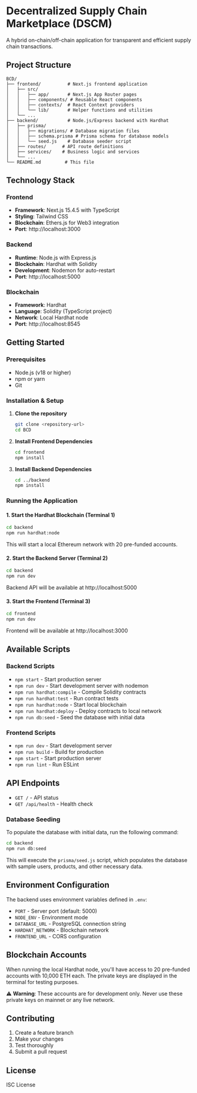 # Decentralized Supply Chain Marketplace (DSCM)

A hybrid on-chain/off-chain application for transparent and efficient supply chain transactions.

## Project Structure

```
BCD/
├── frontend/          # Next.js frontend application
│   ├── src/
│   │   ├── app/       # Next.js App Router pages
│   │   ├── components/ # Reusable React components
│   │   ├── contexts/  # React Context providers
│   │   └── lib/       # Helper functions and utilities
│   └── ...
├── backend/           # Node.js/Express backend with Hardhat
│   ├── prisma/
│   │   ├── migrations/ # Database migration files
│   │   ├── schema.prisma # Prisma schema for database models
│   │   └── seed.js    # Database seeder script
│   ├── routes/      # API route definitions
│   ├── services/    # Business logic and services
│   └── ...
└── README.md         # This file
```

## Technology Stack

### Frontend
- **Framework**: Next.js 15.4.5 with TypeScript
- **Styling**: Tailwind CSS
- **Blockchain**: Ethers.js for Web3 integration
- **Port**: http://localhost:3000

### Backend
- **Runtime**: Node.js with Express.js
- **Blockchain**: Hardhat with Solidity
- **Development**: Nodemon for auto-restart
- **Port**: http://localhost:5000

### Blockchain
- **Framework**: Hardhat
- **Language**: Solidity (TypeScript project)
- **Network**: Local Hardhat node
- **Port**: http://localhost:8545

## Getting Started

### Prerequisites
- Node.js (v18 or higher)
- npm or yarn
- Git

### Installation & Setup

1. **Clone the repository**
   ```bash
   git clone <repository-url>
   cd BCD
   ```

2. **Install Frontend Dependencies**
   ```bash
   cd frontend
   npm install
   ```

3. **Install Backend Dependencies**
   ```bash
   cd ../backend
   npm install
   ```

### Running the Application

#### 1. Start the Hardhat Blockchain (Terminal 1)
```bash
cd backend
npm run hardhat:node
```
This will start a local Ethereum network with 20 pre-funded accounts.

#### 2. Start the Backend Server (Terminal 2)
```bash
cd backend
npm run dev
```
Backend API will be available at http://localhost:5000

#### 3. Start the Frontend (Terminal 3)
```bash
cd frontend
npm run dev
```
Frontend will be available at http://localhost:3000

## Available Scripts

### Backend Scripts
- `npm start` - Start production server
- `npm run dev` - Start development server with nodemon
- `npm run hardhat:compile` - Compile Solidity contracts
- `npm run hardhat:test` - Run contract tests
- `npm run hardhat:node` - Start local blockchain
- `npm run hardhat:deploy` - Deploy contracts to local network
- `npm run db:seed` - Seed the database with initial data

### Frontend Scripts
- `npm run dev` - Start development server
- `npm run build` - Build for production
- `npm start` - Start production server
- `npm run lint` - Run ESLint

## API Endpoints

- `GET /` - API status
- `GET /api/health` - Health check

### Database Seeding

To populate the database with initial data, run the following command:

```bash
cd backend
npm run db:seed
```

This will execute the `prisma/seed.js` script, which populates the database with sample users, products, and other necessary data.

## Environment Configuration

The backend uses environment variables defined in `.env`:
- `PORT` - Server port (default: 5000)
- `NODE_ENV` - Environment mode
- `DATABASE_URL` - PostgreSQL connection string
- `HARDHAT_NETWORK` - Blockchain network
- `FRONTEND_URL` - CORS configuration


## Blockchain Accounts

When running the local Hardhat node, you'll have access to 20 pre-funded accounts with 10,000 ETH each. The private keys are displayed in the terminal for testing purposes.

⚠️ **Warning**: These accounts are for development only. Never use these private keys on mainnet or any live network.

## Contributing

1. Create a feature branch
2. Make your changes
3. Test thoroughly
4. Submit a pull request

## License

ISC License